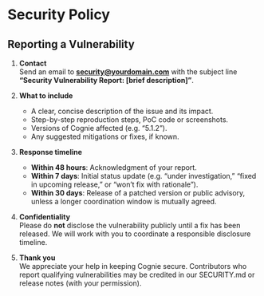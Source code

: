 # Security Policy

## Reporting a Vulnerability

1. **Contact**  
   Send an email to **security@yourdomain.com** with the subject line **“Security Vulnerability Report: [brief description]”**.

2. **What to include**  
   - A clear, concise description of the issue and its impact.  
   - Step-by-step reproduction steps, PoC code or screenshots.  
   - Versions of Cognie affected (e.g. “5.1.2”).  
   - Any suggested mitigations or fixes, if known.  

3. **Response timeline**  
   - **Within 48 hours**: Acknowledgment of your report.  
   - **Within 7 days**: Initial status update (e.g. “under investigation,” “fixed in upcoming release,” or “won’t fix with rationale”).  
   - **Within 30 days**: Release of a patched version or public advisory, unless a longer coordination window is mutually agreed.  

4. **Confidentiality**  
   Please do **not** disclose the vulnerability publicly until a fix has been released. We will work with you to coordinate a responsible disclosure timeline.

5. **Thank you**  
   We appreciate your help in keeping Cognie secure. Contributors who report qualifying vulnerabilities may be credited in our SECURITY.md or release notes (with your permission).

